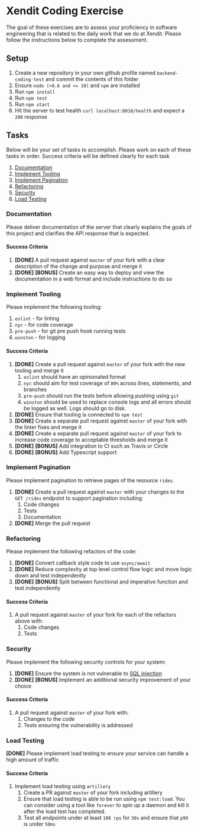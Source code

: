 # Xendit Coding Exercise

The goal of these exercises are to assess your proficiency in software engineering that is related to the daily work that we do at Xendit. Please follow the instructions below to complete the assessment.

## Setup

1. Create a new repository in your own github profile named `backend-coding-test` and commit the contents of this folder
2. Ensure `node (>8.6 and <= 10)` and `npm` are installed
3. Run `npm install`
4. Run `npm test`
5. Run `npm start`
6. Hit the server to test health `curl localhost:8010/health` and expect a `200` response 

## Tasks

Below will be your set of tasks to accomplish. Please work on each of these tasks in order. Success criteria will be defined clearly for each task

1. [Documentation](#documentation)
2. [Implement Tooling](#implement-tooling)
3. [Implement Pagination](#implement-pagination)
4. [Refactoring](#refactoring)
5. [Security](#security)
6. [Load Testing](#load-testing)

### Documentation

Please deliver documentation of the server that clearly explains the goals of this project and clarifies the API response that is expected.

#### Success Criteria

1. **[DONE]** A pull request against `master` of your fork with a clear description of the change and purpose and merge it
3. **[DONE]** **[BONUS]** Create an easy way to deploy and view the documentation in a web format and include instructions to do so

### Implement Tooling

Please implement the following tooling:

1. `eslint` - for linting
2. `nyc` - for code coverage
3. `pre-push` - for git pre push hook running tests
4. `winston` - for logging

#### Success Criteria

1. **[DONE]** Create a pull request against `master` of your fork with the new tooling and merge it
    1. `eslint` should have an opinionated format
    2. `nyc` should aim for test coverage of `80%` across lines, statements, and branches
    3. `pre-push` should run the tests before allowing pushing using `git`
    4. `winston` should be used to replace console logs and all errors should be logged as well. Logs should go to disk.
2. **[DONE]** Ensure that tooling is connected to `npm test`
3. **[DONE]** Create a separate pull request against `master` of your fork with the linter fixes and merge it
4. **[DONE]** Create a separate pull request against `master` of your fork to increase code coverage to acceptable thresholds and merge it
5. **[DONE]** **[BONUS]** Add integration to CI such as Travis or Circle
6. **[DONE]** **[BONUS]** Add Typescript support

### Implement Pagination

Please implement pagination to retrieve pages of the resource `rides`.

1. **[DONE]** Create a pull request against `master` with your changes to the `GET /rides` endpoint to support pagination including:
    1. Code changes
    2. Tests
    3. Documentation
2. **[DONE]** Merge the pull request

### Refactoring

Please implement the following refactors of the code:

1. **[DONE]** Convert callback style code to use `async/await`
2. **[DONE]** Reduce complexity at top level control flow logic and move logic down and test independently
3. **[DONE]** **[BONUS]** Split between functional and imperative function and test independently

#### Success Criteria

1. A pull request against `master` of your fork for each of the refactors above with:
    1. Code changes
    2. Tests

### Security

Please implement the following security controls for your system:

1. **[DONE]** Ensure the system is not vulnerable to [SQL injection](https://www.owasp.org/index.php/SQL_Injection)
2. **[DONE]** **[BONUS]** Implement an additional security improvement of your choice

#### Success Criteria

1. A pull request against `master` of your fork with:
    1. Changes to the code
    2. Tests ensuring the vulnerability is addressed

### Load Testing

**[DONE]** Please implement load testing to ensure your service can handle a high amount of traffic

#### Success Criteria

1. Implement load testing using `artillery`
    1. Create a PR against `master` of your fork including artillery
    2. Ensure that load testing is able to be run using `npm test:load`. You can consider using a tool like `forever` to spin up a daemon and kill it after the load test has completed.
    3. Test all endpoints under at least `100 rps` for `30s` and ensure that `p99` is under `50ms`

